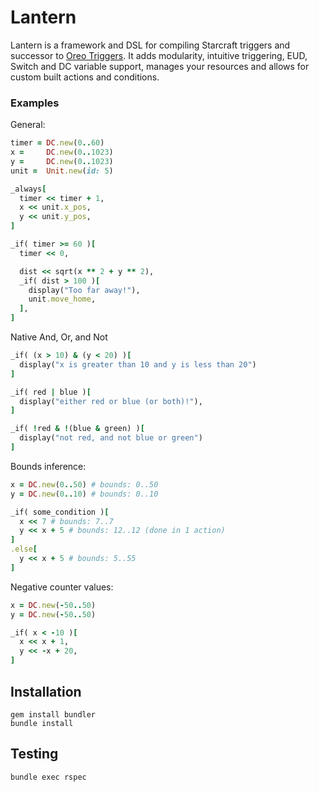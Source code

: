 # Lantern
Lantern is a framework and DSL for compiling Starcraft triggers and successor to [Oreo Triggers](https://github.com/brandonlilly/oreo-triggers). It adds modularity, intuitive triggering, EUD, Switch and DC variable support, manages your resources and allows for custom built actions and conditions.

### Examples
General:
```ruby
timer = DC.new(0..60)
x =     DC.new(0..1023)
y =     DC.new(0..1023)
unit =  Unit.new(id: 5)

_always[
  timer << timer + 1,
  x << unit.x_pos,
  y << unit.y_pos,
]

_if( timer >= 60 )[
  timer << 0,

  dist << sqrt(x ** 2 + y ** 2),
  _if( dist > 100 )[
    display("Too far away!"),
    unit.move_home,
  ],
]
```

Native And, Or, and Not
```ruby
_if( (x > 10) & (y < 20) )[
  display("x is greater than 10 and y is less than 20")
]

_if( red | blue )[
  display("either red or blue (or both)!"),
]

_if( !red & !(blue & green) )[
  display("not red, and not blue or green")
]
```

Bounds inference:
```ruby
x = DC.new(0..50) # bounds: 0..50
y = DC.new(0..10) # bounds: 0..10

_if( some_condition )[
  x << 7 # bounds: 7..7
  y << x + 5 # bounds: 12..12 (done in 1 action)
]
.else[
  y << x + 5 # bounds: 5..55
]
```

Negative counter values:
```ruby
x = DC.new(-50..50)
y = DC.new(-50..50)

_if( x < -10 )[
  x << x + 1,
  y << -x + 20,
]
```

## Installation
`gem install bundler`  
`bundle install`  

## Testing
`bundle exec rspec`  
